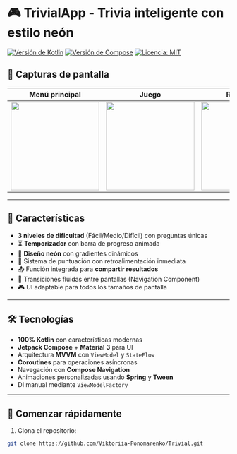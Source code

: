 # 🎮 TrivialApp - Trivia inteligente con estilo neón

[![Versión de Kotlin](https://img.shields.io/badge/Kotlin-1.9.0-blue.svg)](https://kotlinlang.org/)
[![Versión de Compose](https://img.shields.io/badge/Jetpack%20Compose-1.5.4-brightgreen)](https://developer.android.com/jetpack/compose)
[![Licencia: MIT](https://img.shields.io/badge/Licencia-MIT-yellow.svg)](https://opensource.org/licenses/MIT)

## 📸 Capturas de pantalla

| Menú principal | Juego | Resultados |
|----------------|-------|------------|
| <div align="center"><img src="https://github.com/user-attachments/assets/95605c75-165a-4a97-bde6-dacab641fa4d" width="200"></div> | <div align="center"><img src="https://via.placeholder.com/300x600.png?text=Juego" width="200"></div> | <div align="center"><img src="https://via.placeholder.com/300x600.png?text=Resultados" width="200"></div> |



---

## 🌟 Características
- **3 niveles de dificultad** (Fácil/Medio/Difícil) con preguntas únicas
- ⏳ **Temporizador** con barra de progreso animada
- 🌈 **Diseño neón** con gradientes dinámicos
- 🎯 Sistema de puntuación con retroalimentación inmediata
- 📤 Función integrada para **compartir resultados**
- 🔄 Transiciones fluidas entre pantallas (Navigation Component)
- 🎮 UI adaptable para todos los tamaños de pantalla

---

## 🛠 Tecnologías
- **100% Kotlin** con características modernas
- **Jetpack Compose** + **Material 3** para UI
- Arquitectura **MVVM** con `ViewModel` y `StateFlow`
- **Coroutines** para operaciones asíncronas
- Navegación con **Compose Navigation**
- Animaciones personalizadas usando **Spring** y **Tween**
- DI manual mediante `ViewModelFactory`

---

## 🚀 Comenzar rápidamente
1. Clona el repositorio:
```bash
git clone https://github.com/Viktoriia-Ponomarenko/Trivial.git
